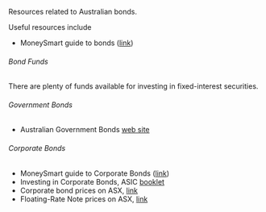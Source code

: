 Resources related to Australian bonds.

Useful resources include

- MoneySmart guide to bonds ([link](https://www.moneysmart.gov.au/investing/investments-paying-interest/bonds))

###### Bond Funds

There are plenty of funds available for investing in fixed-interest securities.

###### Government Bonds

- Australian Government Bonds [web site](http://australiangovernmentbonds.gov.au/)

###### Corporate Bonds

- MoneySmart guide to Corporate Bonds ([link](https://www.moneysmart.gov.au/investing/investments-paying-interest/bonds/corporate-bonds))
- Investing in Corporate Bonds, ASIC [booklet](https://www.moneysmart.gov.au/media/132057/investing-in-corporate-bonds.pdf)
- Corporate bond prices on ASX, [link](http://www.asx.com.au/asx/markets/interestRateSecurityPrices.do?type=CORPORATE_BOND)
- Floating-Rate Note prices on ASX, [link](http://www.asx.com.au/asx/markets/interestRateSecurityPrices.do?type=FLOATING_RATE_NOTE)
